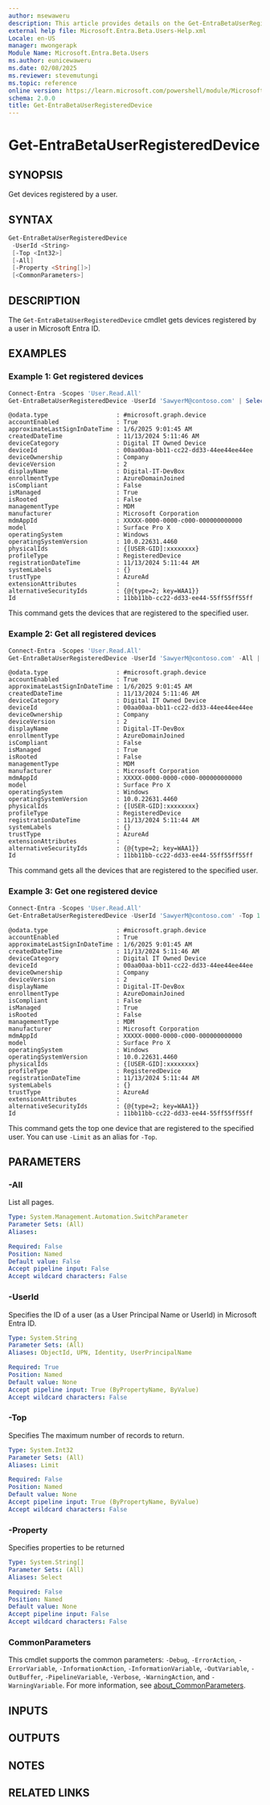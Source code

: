 ```yaml
---
author: msewaweru
description: This article provides details on the Get-EntraBetaUserRegisteredDevice command.
external help file: Microsoft.Entra.Beta.Users-Help.xml
Locale: en-US
manager: mwongerapk
Module Name: Microsoft.Entra.Beta.Users
ms.author: eunicewaweru
ms.date: 02/08/2025
ms.reviewer: stevemutungi
ms.topic: reference
online version: https://learn.microsoft.com/powershell/module/Microsoft.Entra.Beta.Users/Get-EntraBetaUserRegisteredDevice
schema: 2.0.0
title: Get-EntraBetaUserRegisteredDevice
---
```


# Get-EntraBetaUserRegisteredDevice

## SYNOPSIS

Get devices registered by a user.

## SYNTAX

```powershell
Get-EntraBetaUserRegisteredDevice
 -UserId <String>
 [-Top <Int32>]
 [-All]
 [-Property <String[]>]
 [<CommonParameters>]
```

## DESCRIPTION

The `Get-EntraBetaUserRegisteredDevice` cmdlet gets devices registered by a user in Microsoft Entra ID.

## EXAMPLES

### Example 1: Get registered devices

```Powershell
Connect-Entra -Scopes 'User.Read.All'
Get-EntraBetaUserRegisteredDevice -UserId 'SawyerM@contoso.com' | Select-Object Id -ExpandProperty AdditionalProperties
```

```Output
@odata.type                   : #microsoft.graph.device
accountEnabled                : True
approximateLastSignInDateTime : 1/6/2025 9:01:45 AM
createdDateTime               : 11/13/2024 5:11:46 AM
deviceCategory                : Digital IT Owned Device
deviceId                      : 00aa00aa-bb11-cc22-dd33-44ee44ee44ee
deviceOwnership               : Company
deviceVersion                 : 2
displayName                   : Digital-IT-DevBox
enrollmentType                : AzureDomainJoined
isCompliant                   : False
isManaged                     : True
isRooted                      : False
managementType                : MDM
manufacturer                  : Microsoft Corporation
mdmAppId                      : XXXXX-0000-0000-c000-000000000000
model                         : Surface Pro X
operatingSystem               : Windows
operatingSystemVersion        : 10.0.22631.4460
physicalIds                   : {[USER-GID]:xxxxxxxx}
profileType                   : RegisteredDevice
registrationDateTime          : 11/13/2024 5:11:44 AM
systemLabels                  : {}
trustType                     : AzureAd
extensionAttributes           :
alternativeSecurityIds        : {@{type=2; key=WAA1}}
Id                            : 11bb11bb-cc22-dd33-ee44-55ff55ff55ff
```

This command gets the devices that are registered to the specified user.

### Example 2: Get all registered devices

```Powershell
Connect-Entra -Scopes 'User.Read.All'
Get-EntraBetaUserRegisteredDevice -UserId 'SawyerM@contoso.com' -All | Select-Object Id -ExpandProperty AdditionalProperties
```

```Output
@odata.type                   : #microsoft.graph.device
accountEnabled                : True
approximateLastSignInDateTime : 1/6/2025 9:01:45 AM
createdDateTime               : 11/13/2024 5:11:46 AM
deviceCategory                : Digital IT Owned Device
deviceId                      : 00aa00aa-bb11-cc22-dd33-44ee44ee44ee
deviceOwnership               : Company
deviceVersion                 : 2
displayName                   : Digital-IT-DevBox
enrollmentType                : AzureDomainJoined
isCompliant                   : False
isManaged                     : True
isRooted                      : False
managementType                : MDM
manufacturer                  : Microsoft Corporation
mdmAppId                      : XXXXX-0000-0000-c000-000000000000
model                         : Surface Pro X
operatingSystem               : Windows
operatingSystemVersion        : 10.0.22631.4460
physicalIds                   : {[USER-GID]:xxxxxxxx}
profileType                   : RegisteredDevice
registrationDateTime          : 11/13/2024 5:11:44 AM
systemLabels                  : {}
trustType                     : AzureAd
extensionAttributes           :
alternativeSecurityIds        : {@{type=2; key=WAA1}}
Id                            : 11bb11bb-cc22-dd33-ee44-55ff55ff55ff
```

This command gets all the devices that are registered to the specified user.

### Example 3: Get one registered device

```Powershell
Connect-Entra -Scopes 'User.Read.All'
Get-EntraBetaUserRegisteredDevice -UserId 'SawyerM@contoso.com' -Top 1 | Select-Object Id -ExpandProperty AdditionalProperties
```

```Output
@odata.type                   : #microsoft.graph.device
accountEnabled                : True
approximateLastSignInDateTime : 1/6/2025 9:01:45 AM
createdDateTime               : 11/13/2024 5:11:46 AM
deviceCategory                : Digital IT Owned Device
deviceId                      : 00aa00aa-bb11-cc22-dd33-44ee44ee44ee
deviceOwnership               : Company
deviceVersion                 : 2
displayName                   : Digital-IT-DevBox
enrollmentType                : AzureDomainJoined
isCompliant                   : False
isManaged                     : True
isRooted                      : False
managementType                : MDM
manufacturer                  : Microsoft Corporation
mdmAppId                      : XXXXX-0000-0000-c000-000000000000
model                         : Surface Pro X
operatingSystem               : Windows
operatingSystemVersion        : 10.0.22631.4460
physicalIds                   : {[USER-GID]:xxxxxxxx}
profileType                   : RegisteredDevice
registrationDateTime          : 11/13/2024 5:11:44 AM
systemLabels                  : {}
trustType                     : AzureAd
extensionAttributes           :
alternativeSecurityIds        : {@{type=2; key=WAA1}}
Id                            : 11bb11bb-cc22-dd33-ee44-55ff55ff55ff
```

This command gets the top one device that are registered to the specified user. You can use `-Limit` as an alias for `-Top`.

## PARAMETERS

### -All

List all pages.

```yaml
Type: System.Management.Automation.SwitchParameter
Parameter Sets: (All)
Aliases:

Required: False
Position: Named
Default value: False
Accept pipeline input: False
Accept wildcard characters: False
```

### -UserId

Specifies the ID of a user (as a User Principal Name or UserId) in Microsoft Entra ID.

```yaml
Type: System.String
Parameter Sets: (All)
Aliases: ObjectId, UPN, Identity, UserPrincipalName

Required: True
Position: Named
Default value: None
Accept pipeline input: True (ByPropertyName, ByValue)
Accept wildcard characters: False
```

### -Top

Specifies The maximum number of records to return.

```yaml
Type: System.Int32
Parameter Sets: (All)
Aliases: Limit

Required: False
Position: Named
Default value: None
Accept pipeline input: True (ByPropertyName, ByValue)
Accept wildcard characters: False
```

### -Property

Specifies properties to be returned

```yaml
Type: System.String[]
Parameter Sets: (All)
Aliases: Select

Required: False
Position: Named
Default value: None
Accept pipeline input: False
Accept wildcard characters: False
```

### CommonParameters

This cmdlet supports the common parameters: `-Debug`, `-ErrorAction`, `-ErrorVariable`, `-InformationAction`, `-InformationVariable`, `-OutVariable`, `-OutBuffer`, `-PipelineVariable`, `-Verbose`, `-WarningAction`, and `-WarningVariable`. For more information, see [about_CommonParameters](https://go.microsoft.com/fwlink/?LinkID=113216).

## INPUTS

## OUTPUTS

## NOTES

## RELATED LINKS

